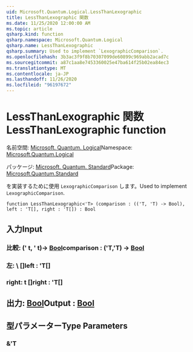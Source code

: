 ```yaml
---
uid: Microsoft.Quantum.Logical.LessThanLexographic
title: LessThanLexographic 関数
ms.date: 11/25/2020 12:00:00 AM
ms.topic: article
qsharp.kind: function
qsharp.namespace: Microsoft.Quantum.Logical
qsharp.name: LessThanLexographic
qsharp.summary: Used to implement `LexographicComparison`.
ms.openlocfilehash: 3b3ac3f9f8b70307099de60899c969abb2acad7c
ms.sourcegitcommit: a87c1aa8e7453360025e47ba614f25b02ea84ec3
ms.translationtype: MT
ms.contentlocale: ja-JP
ms.lasthandoff: 11/26/2020
ms.locfileid: "96197672"
---
```

# <a name="lessthanlexographic-function"></a><span data-ttu-id="907e6-102">LessThanLexographic 関数</span><span class="sxs-lookup"><span data-stu-id="907e6-102">LessThanLexographic function</span></span>

<span data-ttu-id="907e6-103">名前空間: [Microsoft. Quantum. Logical](xref:Microsoft.Quantum.Logical)</span><span class="sxs-lookup"><span data-stu-id="907e6-103">Namespace: [Microsoft.Quantum.Logical](xref:Microsoft.Quantum.Logical)</span></span>

<span data-ttu-id="907e6-104">パッケージ: [Microsoft. Quantum. Standard](https://nuget.org/packages/Microsoft.Quantum.Standard)</span><span class="sxs-lookup"><span data-stu-id="907e6-104">Package: [Microsoft.Quantum.Standard](https://nuget.org/packages/Microsoft.Quantum.Standard)</span></span>


<span data-ttu-id="907e6-105">を実装するために使用 `LexographicComparison` します。</span><span class="sxs-lookup"><span data-stu-id="907e6-105">Used to implement `LexographicComparison`.</span></span>

```qsharp
function LessThanLexographic<'T> (comparison : (('T, 'T) -> Bool), left : 'T[], right : 'T[]) : Bool
```


## <a name="input"></a><span data-ttu-id="907e6-106">入力</span><span class="sxs-lookup"><span data-stu-id="907e6-106">Input</span></span>

### <a name="comparison--tt---bool"></a><span data-ttu-id="907e6-107">比較: (' t, ' t)-> [Bool](xref:microsoft.quantum.lang-ref.bool)</span><span class="sxs-lookup"><span data-stu-id="907e6-107">comparison : ('T,'T) -> [Bool](xref:microsoft.quantum.lang-ref.bool)</span></span>




### <a name="left--t"></a><span data-ttu-id="907e6-108">左: \ []</span><span class="sxs-lookup"><span data-stu-id="907e6-108">left : 'T[]</span></span>




### <a name="right--t"></a><span data-ttu-id="907e6-109">right: t []</span><span class="sxs-lookup"><span data-stu-id="907e6-109">right : 'T[]</span></span>





## <a name="output--bool"></a><span data-ttu-id="907e6-110">出力: [Bool](xref:microsoft.quantum.lang-ref.bool)</span><span class="sxs-lookup"><span data-stu-id="907e6-110">Output : [Bool](xref:microsoft.quantum.lang-ref.bool)</span></span>



## <a name="type-parameters"></a><span data-ttu-id="907e6-111">型パラメーター</span><span class="sxs-lookup"><span data-stu-id="907e6-111">Type Parameters</span></span>

### <a name="t"></a><span data-ttu-id="907e6-112">&</span><span class="sxs-lookup"><span data-stu-id="907e6-112">'T</span></span>

